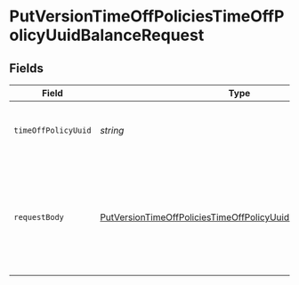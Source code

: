 # PutVersionTimeOffPoliciesTimeOffPolicyUuidBalanceRequest


## Fields

| Field                                                                                                                                                   | Type                                                                                                                                                    | Required                                                                                                                                                | Description                                                                                                                                             |
| ------------------------------------------------------------------------------------------------------------------------------------------------------- | ------------------------------------------------------------------------------------------------------------------------------------------------------- | ------------------------------------------------------------------------------------------------------------------------------------------------------- | ------------------------------------------------------------------------------------------------------------------------------------------------------- |
| `timeOffPolicyUuid`                                                                                                                                     | *string*                                                                                                                                                | :heavy_check_mark:                                                                                                                                      | The UUID of the company time off policy                                                                                                                 |
| `requestBody`                                                                                                                                           | [PutVersionTimeOffPoliciesTimeOffPolicyUuidBalanceRequestBody](../../models/operations/putversiontimeoffpoliciestimeoffpolicyuuidbalancerequestbody.md) | :heavy_minus_sign:                                                                                                                                      | A list of employee objects containing the employee uuid and time off hours balance                                                                      |